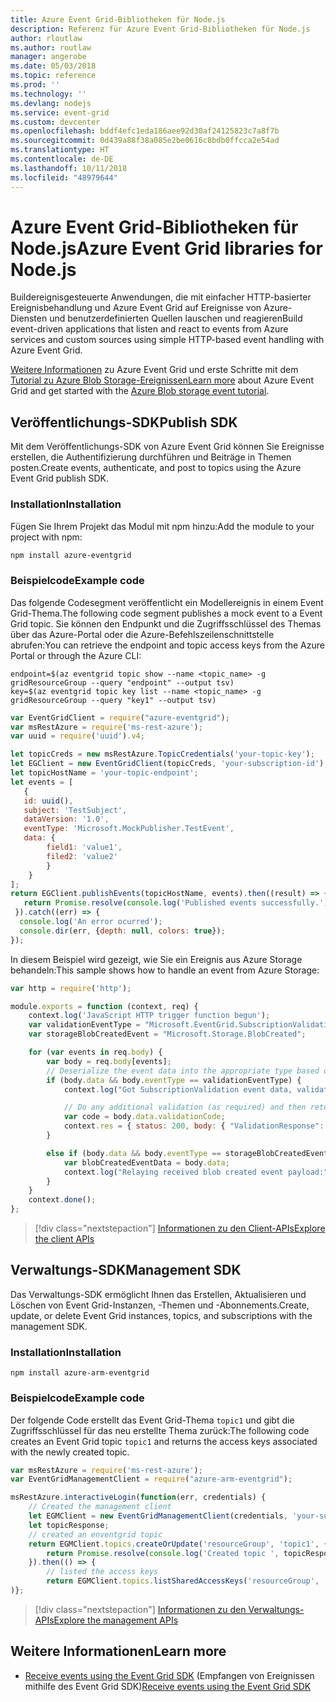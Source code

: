 ```yaml
---
title: Azure Event Grid-Bibliotheken für Node.js
description: Referenz für Azure Event Grid-Bibliotheken für Node.js
author: rloutlaw
ms.author: routlaw
manager: angerobe
ms.date: 05/03/2018
ms.topic: reference
ms.prod: ''
ms.technology: ''
ms.devlang: nodejs
ms.service: event-grid
ms.custom: devcenter
ms.openlocfilehash: bddf4efc1eda186aee92d30af24125823c7a8f7b
ms.sourcegitcommit: 0d439a88f38a085e2be0616c8bdb0ffcca2e54ad
ms.translationtype: HT
ms.contentlocale: de-DE
ms.lasthandoff: 10/11/2018
ms.locfileid: "48979644"
---
```

# <a name="azure-event-grid-libraries-for-nodejs"></a><span data-ttu-id="b4ec1-103">Azure Event Grid-Bibliotheken für Node.js</span><span class="sxs-lookup"><span data-stu-id="b4ec1-103">Azure Event Grid libraries for Node.js</span></span>

<span data-ttu-id="b4ec1-104">Buildereignisgesteuerte Anwendungen, die mit einfacher HTTP-basierter Ereignisbehandlung und Azure Event Grid auf Ereignisse von Azure-Diensten und benutzerdefinierten Quellen lauschen und reagieren</span><span class="sxs-lookup"><span data-stu-id="b4ec1-104">Build event-driven applications that listen and react to events from Azure services and custom sources using simple HTTP-based event handling with Azure Event Grid.</span></span>

<span data-ttu-id="b4ec1-105">[Weitere Informationen](/azure/event-grid/overview) zu Azure Event Grid und erste Schritte mit dem [Tutorial zu Azure Blob Storage-Ereignissen](/azure/storage/blobs/storage-blob-event-quickstart)</span><span class="sxs-lookup"><span data-stu-id="b4ec1-105">[Learn more](/azure/event-grid/overview) about Azure Event Grid and get started with the [Azure Blob storage event tutorial](/azure/storage/blobs/storage-blob-event-quickstart).</span></span> 

## <a name="publish-sdk"></a><span data-ttu-id="b4ec1-106">Veröffentlichungs-SDK</span><span class="sxs-lookup"><span data-stu-id="b4ec1-106">Publish SDK</span></span>

<span data-ttu-id="b4ec1-107">Mit dem Veröffentlichungs-SDK von Azure Event Grid können Sie Ereignisse erstellen, die Authentifizierung durchführen und Beiträge in Themen posten.</span><span class="sxs-lookup"><span data-stu-id="b4ec1-107">Create events, authenticate, and post to topics using the Azure Event Grid publish SDK.</span></span>

### <a name="installation"></a><span data-ttu-id="b4ec1-108">Installation</span><span class="sxs-lookup"><span data-stu-id="b4ec1-108">Installation</span></span>

<span data-ttu-id="b4ec1-109">Fügen Sie Ihrem Projekt das Modul mit npm hinzu:</span><span class="sxs-lookup"><span data-stu-id="b4ec1-109">Add the module to your project with npm:</span></span>

```bash
npm install azure-eventgrid
```

### <a name="example-code"></a><span data-ttu-id="b4ec1-110">Beispielcode</span><span class="sxs-lookup"><span data-stu-id="b4ec1-110">Example code</span></span>

<span data-ttu-id="b4ec1-111">Das folgende Codesegment veröffentlicht ein Modellereignis in einem Event Grid-Thema.</span><span class="sxs-lookup"><span data-stu-id="b4ec1-111">The following code segment publishes a mock event to a Event Grid topic.</span></span> <span data-ttu-id="b4ec1-112">Sie können den Endpunkt und die Zugriffsschlüssel des Themas über das Azure-Portal oder die Azure-Befehlszeilenschnittstelle abrufen:</span><span class="sxs-lookup"><span data-stu-id="b4ec1-112">You can retrieve the endpoint and topic access keys from the Azure Portal or through the Azure CLI:</span></span>

```azurecli-interactive
endpoint=$(az eventgrid topic show --name <topic_name> -g gridResourceGroup --query "endpoint" --output tsv)
key=$(az eventgrid topic key list --name <topic_name> -g gridResourceGroup --query "key1" --output tsv)
```

```javascript
var EventGridClient = require("azure-eventgrid");
var msRestAzure = require('ms-rest-azure');
var uuid = require('uuid').v4;

let topicCreds = new msRestAzure.TopicCredentials('your-topic-key');
let EGClient = new EventGridClient(topicCreds, 'your-subscription-id');
let topicHostName = 'your-topic-endpoint';
let events = [
   {
   id: uuid(),
   subject: 'TestSubject',
   dataVersion: '1.0',
   eventType: 'Microsoft.MockPublisher.TestEvent',
   data: {
        field1: 'value1',
        filed2: 'value2'
        }
    }
];
return EGClient.publishEvents(topicHostName, events).then((result) => {
   return Promise.resolve(console.log('Published events successfully.'));
 }).catch((err) => {
  console.log('An error ocurred');
  console.dir(err, {depth: null, colors: true});
});
```

<span data-ttu-id="b4ec1-113">In diesem Beispiel wird gezeigt, wie Sie ein Ereignis aus Azure Storage behandeln:</span><span class="sxs-lookup"><span data-stu-id="b4ec1-113">This sample shows how to handle an event from Azure Storage:</span></span>

```javascript
var http = require('http');

module.exports = function (context, req) {
    context.log('JavaScript HTTP trigger function begun');
    var validationEventType = "Microsoft.EventGrid.SubscriptionValidationEvent";
    var storageBlobCreatedEvent = "Microsoft.Storage.BlobCreated";

    for (var events in req.body) {
        var body = req.body[events];
        // Deserialize the event data into the appropriate type based on event type  
        if (body.data && body.eventType == validationEventType) {
            context.log("Got SubscriptionValidation event data, validation code: " + body.data.validationCode + " topic: " + body.topic);

            // Do any additional validation (as required) and then return back the below response
            var code = body.data.validationCode;
            context.res = { status: 200, body: { "ValidationResponse": code } };
        }

        else if (body.data && body.eventType == storageBlobCreatedEvent) {
            var blobCreatedEventData = body.data;
            context.log("Relaying received blob created event payload:" + JSON.stringify(blobCreatedEventData));
        }
    }
    context.done();
};
```

> [!div class="nextstepaction"]
> [<span data-ttu-id="b4ec1-114">Informationen zu den Client-APIs</span><span class="sxs-lookup"><span data-stu-id="b4ec1-114">Explore the client APIs</span></span>](/javascript/api/overview/azure/eventgrid/client)

## <a name="management-sdk"></a><span data-ttu-id="b4ec1-115">Verwaltungs-SDK</span><span class="sxs-lookup"><span data-stu-id="b4ec1-115">Management SDK</span></span>

<span data-ttu-id="b4ec1-116">Das Verwaltungs-SDK ermöglicht Ihnen das Erstellen, Aktualisieren und Löschen von Event Grid-Instanzen, -Themen und -Abonnements.</span><span class="sxs-lookup"><span data-stu-id="b4ec1-116">Create, update, or delete Event Grid instances, topics, and subscriptions with the management SDK.</span></span>

### <a name="installation"></a><span data-ttu-id="b4ec1-117">Installation</span><span class="sxs-lookup"><span data-stu-id="b4ec1-117">Installation</span></span>

```
npm install azure-arm-eventgrid
```

### <a name="example-code"></a><span data-ttu-id="b4ec1-118">Beispielcode</span><span class="sxs-lookup"><span data-stu-id="b4ec1-118">Example code</span></span>

<span data-ttu-id="b4ec1-119">Der folgende Code erstellt das Event Grid-Thema `topic1` und gibt die Zugriffsschlüssel für das neu erstellte Thema zurück:</span><span class="sxs-lookup"><span data-stu-id="b4ec1-119">The following code creates an Event Grid topic `topic1` and returns the access keys associated with the newly created topic.</span></span>

```javascript
var msRestAzure = require('ms-rest-azure');
var EventGridManagementClient = require("azure-arm-eventgrid");

msRestAzure.interactiveLogin(function(err, credentials) {
    // Created the management client
    let EGMClient = new EventGridManagementClient(credentials, 'your-subscription-id');
    let topicResponse;
    // created an enventgrid topic
    return EGMClient.topics.createOrUpdate('resourceGroup', 'topic1', { location: 'westus' }).then((topicResponse) => {
        return Promise.resolve(console.log('Created topic ', topicResponse));
    }).then(() => {
        // listed the access keys
        return EGMClient.topics.listSharedAccessKeys('resourceGroup', 'topic1')}
)};
```

> [!div class="nextstepaction"]
> [<span data-ttu-id="b4ec1-120">Informationen zu den Verwaltungs-APIs</span><span class="sxs-lookup"><span data-stu-id="b4ec1-120">Explore the management APIs</span></span>](/javascript/api/overview/azure/eventgrid/management)

## <a name="learn-more"></a><span data-ttu-id="b4ec1-121">Weitere Informationen</span><span class="sxs-lookup"><span data-stu-id="b4ec1-121">Learn more</span></span>

- <span data-ttu-id="b4ec1-122">[Receive events using the Event Grid SDK](/azure/event-grid/receive-events) (Empfangen von Ereignissen mithilfe des Event Grid SDK)</span><span class="sxs-lookup"><span data-stu-id="b4ec1-122">[Receive events using the Event Grid SDK](/azure/event-grid/receive-events)</span></span>
